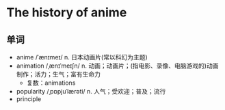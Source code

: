 # The history of anime

## 单词
- anime /ˈænɪmeɪ/ n. 日本动画片(常以科幻为主题)
- animation /ˌænɪˈmeɪʃn/ n. 动画；动画片；(指电影、录像、电脑游戏的)动画制作；活力；生气；富有生命力
  - 复数：animations
- popularity /ˌpɒpjuˈlærəti/ n. 人气；受欢迎；普及；流行
- principle
